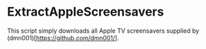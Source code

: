 # ExtractAppleScreensavers

This script simply downloads all Apple TV screensavers supplied by (dmn001)[https://github.com/dmn001/].

